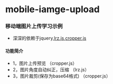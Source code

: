 # mobile-iamge-upload
### 移动端图片上传学习示例
* 深深的依赖于jquery,[lrz.js](https://github.com/think2011/localResizeIMG),[cropper.js](https://github.com/fengyuanchen/cropper)

#### 功能简介
* 1，图片上传预览 （cropper.js）
* 2，图片角度自动纠正，压缩 （lrz.js）
* 3，图片裁剪(保存为base64格式) （cropper.js）

